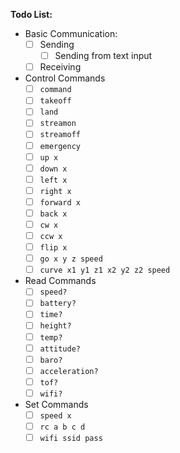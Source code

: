 **Todo List:**

* Basic Communication:
    * [ ] Sending
        * [ ] Sending from text input
    * [ ] Receiving 
    
* Control Commands
    * [ ] `command`
    * [ ] `takeoff`
    * [ ] `land`
    * [ ] `streamon`
    * [ ] `streamoff`
    * [ ] `emergency`
    * [ ] `up x`
    * [ ] `down x`
    * [ ] `left x`
    * [ ] `right x`
    * [ ] `forward x`
    * [ ] `back x`
    * [ ] `cw x`
    * [ ] `ccw x`
    * [ ] `flip x`
    * [ ] `go x y z speed`
    * [ ] `curve x1 y1 z1 x2 y2 z2 speed`
* Read Commands
    * [ ] `speed?`
    * [ ] `battery?`
    * [ ] `time?`
    * [ ] `height?`
    * [ ] `temp?`
    * [ ] `attitude?`
    * [ ] `baro?`
    * [ ] `acceleration?`
    * [ ] `tof?`
    * [ ] `wifi?`
* Set Commands
    * [ ] `speed x`
    * [ ] `rc a b c d`
    * [ ] `wifi ssid pass`
